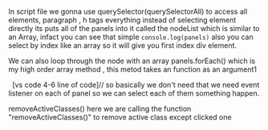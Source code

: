 In script file we gonna use querySelector(querySelectorAll) to access all elements, paragraph , h tags everything instead of selecting element directly its puts all of the panels into it called the nodeList which is similar to an Array, infact you can see that simple `console.log(panels)`
   also you can select by index like an array so it will give you first index div element.
   

   We can also loop through the node with an array panels.forEach()
    which is my high order array method , this metod takes an function as an argument1

  [vs code 4-6 line of code]// so basically we don't need that we need event listener on each of panel so we can select each of them something happen.

removeActiveClasses()  here we are calling the function "removeActiveClasses()" to remove active class except clicked one
